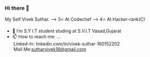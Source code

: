 ### Hi there 👋
My Self Vivek Suthar.
--> 3⭐ At Codechef
--> 4⭐ At Hacker-rank(C) 


- 🌱 I’m S.Y I.T student studing at S.V.I.T Vasad,Gujarat<br/>
- 📫 How to reach me: ...</br>
&nbsp;Linked-In: linkedin.com/in/vivek-suthar-160152202<br/>
&nbsp;Mail Me:sutharvivek18@gmail.com

